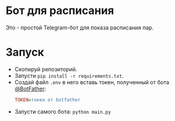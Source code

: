 # Бот для расписания

Это - простой Telegram-бот для показа расписания пар.

# Запуск

* Скопируй репозиторий.
* Запусти `pip install -r requirements.txt`.
* Создай файл `.env` в него вставь токен, полученный от бота [@BotFather](https://botfather.t.me/):
  ```ini
  TOKEN=токен от botfather
  ```
* Запусти самого бота: `python main.py`
